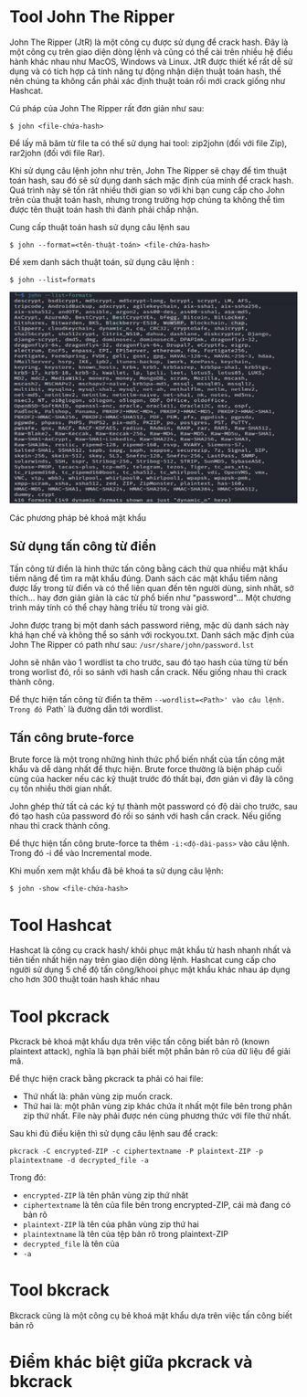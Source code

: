# Tool John The Ripper

John The Ripper (JtR) là một công cụ được sử dụng để crack hash. Đây là một công cụ trên giao diện dòng lệnh và cũng có thể cài trên nhiều hệ điều hành khác nhau như MacOS, Windows và Linux. JtR được thiết kế rất dễ sử dụng và có tích hợp cả tính năng tự động nhận diện thuật toán hash, thế nên chúng ta không cần phải xác định thuật toán rồi mới crack giống như Hashcat.

Cú pháp của John The Ripper rất đơn giản như sau:
~~~
$ john <file-chứa-hash>
~~~

Để lấy mã băm từ file ta có thể sử dụng hai tool: zip2john (đối với file Zip), rar2john (đối với file Rar).

Khi sử dụng câu lệnh john như trên, John The Ripper sẽ chạy để tìm thuật toán hash, sau đó sẽ sử dụng danh sách mặc định của mính để crack hash. Quá trình này sẽ tốn rât nhiều thời gian so với khi bạn cung cấp cho John trên của thuật toán hash, nhưng trong trường hợp chúng ta không thể tìm được tên thuật toán hash thì đành phải chấp nhận.

Cung cấp thuật toán hash sử dụng câu lệnh sau

~~~
$ john --format=<tên-thuật-toán> <file-chứa-hash>
~~~

Để xem  danh sách thuật toán, sử dụng câu lệnh :

~~~
$ john --list=formats
~~~

![](https://github.com/HuyThang25/Image/blob/main/Screenshot%202023-02-24%20190708.png)

Các phương pháp bẻ khoá mật khẩu

## Sử dụng tấn công từ điển

Tấn công từ điển là hình thức tấn công bằng cách thử qua nhiều mật khẩu tiềm năng để tìm ra mật khẩu đúng. Danh sách các mật khẩu tiểm năng được lấy trong từ điển và có thể liên quan đến tên người dùng, sinh nhât, sở thích... hay đơn giản giản là các từ phổ biến như "password"... Một chương trình máy tính có thể chạy hàng triều từ trong vài giờ.

John được trang bị một danh sách password riêng, mặc dù danh sách này khá hạn chế và không thể so sánh với rockyou.txt. Danh sách mặc định của John The Ripper có path như sau: `/usr/share/john/password.lst`

John sẽ nhân vào 1 wordlist ta cho trước, sau đó tạo hash của từng từ bến trong worlist đó, rồi so sánh với hash cần crack. Nếu giống nhau thì crack thành công.

Để thực hiện tấn công từ điển ta thêm `--wordlist=<Path>' vào câu lệnh. Trong đó `Path` là đường dẫn tới wordlist.

## Tấn công brute-force 

Brute force là một trong những hình thức phổ biến nhất của tấn công mật khẩu và dễ dàng nhất để thực hiện. Brute force thường là biện pháp cuối cùng của hacker nếu các kỹ thuật trước đó thất bại, đơn giản vì đây là công cụ tốn nhiều thời gian nhất.

John ghép thử tất cả các ký tự thành một password có độ dài cho trước, sau đó tạo hash của password đó rồi so sánh với hash cần crack. Nếu giống nhau thì crack thành công. 

Để thực hiện tấn công brute-force ta thêm `-i:<độ-dài-pass>` vào câu lệnh. Trong đó -i để vào Incremental mode. 

Khi muốn xem mật khẩu đã bẻ khoá ta sử dụng câu lệnh:

~~~
$ john -show <file-chứa-hash>
~~~
# Tool Hashcat

Hashcat là công cụ crack hash/ khôi phục mật khẩu từ hash nhanh nhất và tiên tiến nhất hiện nay trên giao diện dòng lệnh. Hashcat cung cấp cho người sử dụng 5 chế độ tấn công/khooi phục mật khẩu khác nhau áp dụng cho hơn 300 thuật toán hash khác nhau

# Tool pkcrack

Pkcrack bẻ khoá mật khẩu dựa trên việc tấn công biết bản rõ (known plaintext attack), nghĩa là bạn phải biết một phần bản rõ của dữ liệu để giải mã.

Để thực hiện crack bằng pkcrack ta phải có hai file:

- Thứ nhất là: phân vùng zip muốn crack.
- Thứ hai là: một phân vùng zip khác chứa ít nhất một file bên trong phân zip thứ nhất. File này phải được nén cùng phương thức với file thứ nhất.

Sau khi đủ điều kiện thì sử dụng câu lệnh sau để crack:
~~~
pkcrack -C encrypted-ZIP -c ciphertextname -P plaintext-ZIP -p plaintextname -d decrypted_file -a
~~~

Trong đó:
- `encrypted-ZIP` là tên phân vùng zip thứ nhât
- `ciphertextname` là tên của file bên trong encrypted-ZIP, cái mà đang có bản rõ
- `plaintext-ZIP` là tên của phân vùng zip thứ hai
- `plaintextname` là tên của tệp bản rõ trong plaintext-ZIP
- `decrypted_file` là tên của 
- `-a`
# Tool bkcrack
Bkcrack cũng là một công cụ bẻ khoá mật khẩu dựa trên việc tấn công biết bản rõ

# Điểm khác biệt giữa pkcrack và bkcrack
